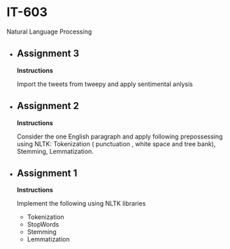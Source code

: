 # IT-603
Natural Language Processing

* ## Assignment 3 

   **Instructions**    
   
   Import the tweets from tweepy and apply sentimental anlysis  
   
* ## Assignment 2  

   **Instructions**  
   
   Consider the one English paragraph and apply following prepossessing using NLTK: Tokenization ( punctuation , white space and tree bank), Stemming, Lemmatization.
* ## Assignment 1
  **Instructions**  
  
  Implement the following using NLTK libraries
  
  * Tokenization
  * StopWords
  * Stemming
  * Lemmatization
